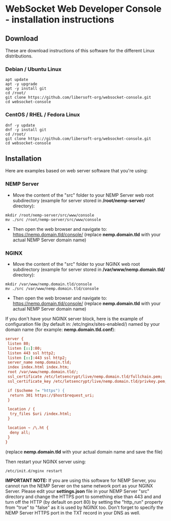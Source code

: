 # WebSocket Web Developer Console - installation instructions

## Download

These are download instructions of this software for the different Linux distributions.

### Debian / Ubuntu Linux

```console
apt update
apt -y upgrade
apt -y install git
cd /root/
git clone https://github.com/libersoft-org/websocket-console.git
cd websocket-console
```

### CentOS / RHEL / Fedora Linux

```console
dnf -y update
dnf -y install git
cd /root/
git clone https://github.com/libersoft-org/websocket-console.git
cd websocket-console
```

## Installation

Here are examples based on web server software that you're using:

### NEMP Server

- Move the content of the "src" folder to your NEMP Server web root subdirectory (example for server stored in **/root/nemp-server/** directory):

```console
mkdir /root/nemp-server/src/www/console
mv ./src /root/nemp-server/src/www/console
```

- Then open the web browser and navigate to: https://nemp.domain.tld/console/ (replace **nemp.domain.tld** with your actual NEMP Server domain name)

### NGINX

- Move the content of the "src" folder to your NGINX web root subdirectory (example for server stored in **/var/www/nemp.domain.tld/** directory):

```console
mkdir /var/www/nemp.domain.tld/console
mv ./src /var/www/nemp.domain.tld/console
```

- Then open the web browser and navigate to: https://nemp.domain.tld/console/ (replace **nemp.domain.tld** with your actual NEMP Server domain name)

If you don't have your NGINX server block, here is the example of configuration file (by default in: /etc/nginx/sites-enabled/) named by your domain name (for example: **nemp.domain.tld.conf**):

```ini
server {
 listen 80;
 listen [::]:80;
 listen 443 ssl http2;
 listen [::]:443 ssl http2;
 server_name nemp.domain.tld;
 index index.html index.htm;
 root /var/www/nemp.domain.tld/;
 ssl_certificate /etc/letsencrypt/live/nemp.domain.tld/fullchain.pem;
 ssl_certificate_key /etc/letsencrypt/live/nemp.domain.tld/privkey.pem;

 if ($scheme != "https") {
  return 301 https://$host$request_uri;
 }

 location / {
  try_files $uri /index.html;
 }

 location ~ /\.ht {
  deny all;
 }
}
```

(replace **nemp.domain.tld** with your actual domain name and save the file)

Then restart your NGINX server using:

```console
/etc/init.d/nginx restart
```

**IMPORTANT NOTE:** If you are using this software for NEMP Server, you cannot run the NEMP Server on the same network port as your NGINX Server. Please edit your **settings.json** file in your NEMP Server "src" directory and change the HTTPS port to something else than 443 and and turn off the HTTP (by default on port 80) by setting the "http_run" property from "true" to "false" as it is used by NGINX too. Don't forget to specify the NEMP Server HTTPS port in the TXT record in your DNS as well.

